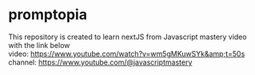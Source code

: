# promptopia
This repository is created to learn nextJS from Javascript mastery video with the link below <br/>
video: https://www.youtube.com/watch?v=wm5gMKuwSYk&amp;t=50s    <br/>
channel: https://www.youtube.com/@javascriptmastery
